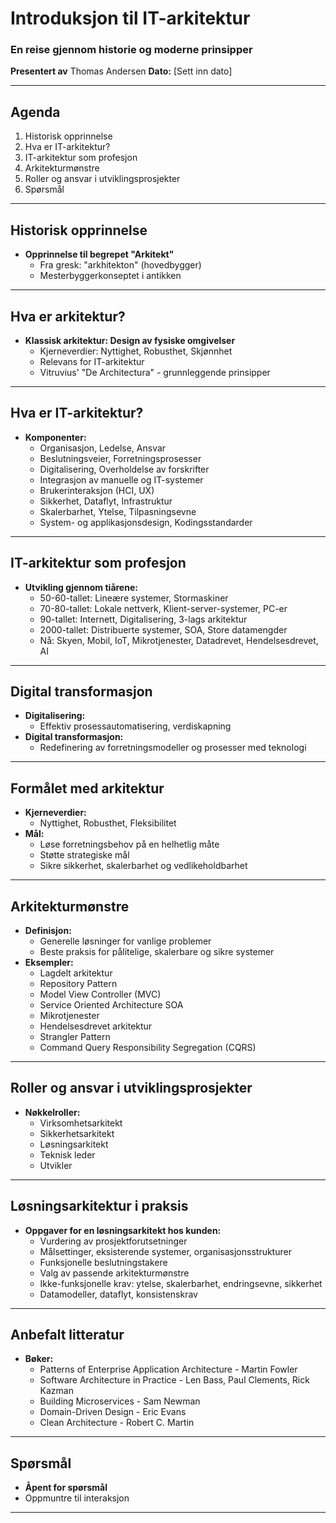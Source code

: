 # Introduksjon til IT-arkitektur
### En reise gjennom historie og moderne prinsipper
**Presentert av** Thomas Andersen
**Dato:** [Sett inn dato]

---

## Agenda
1. Historisk opprinnelse
2. Hva er IT-arkitektur?
3. IT-arkitektur som profesjon
4. Arkitekturmønstre
5. Roller og ansvar i utviklingsprosjekter
6. Spørsmål

---

## Historisk opprinnelse
- **Opprinnelse til begrepet "Arkitekt"**
    - Fra gresk: "arkhitekton" (hovedbygger)
    - Mesterbyggerkonseptet i antikken

---

## Hva er arkitektur?
- **Klassisk arkitektur: Design av fysiske omgivelser**
    - Kjerneverdier: Nyttighet, Robusthet, Skjønnhet
    - Relevans for IT-arkitektur
    - Vitruvius' "De Architectura" - grunnleggende prinsipper

---

## Hva er IT-arkitektur?
- **Komponenter:**
    - Organisasjon, Ledelse, Ansvar
    - Beslutningsveier, Forretningsprosesser
    - Digitalisering, Overholdelse av forskrifter
    - Integrasjon av manuelle og IT-systemer
    - Brukerinteraksjon (HCI, UX)
    - Sikkerhet, Dataflyt, Infrastruktur
    - Skalerbarhet, Ytelse, Tilpasningsevne
    - System- og applikasjonsdesign, Kodingsstandarder

---

## IT-arkitektur som profesjon
- **Utvikling gjennom tiårene:**
    - 50-60-tallet: Lineære systemer, Stormaskiner
    - 70-80-tallet: Lokale nettverk, Klient-server-systemer, PC-er
    - 90-tallet: Internett, Digitalisering, 3-lags arkitektur
    - 2000-tallet: Distribuerte systemer, SOA, Store datamengder
    - Nå: Skyen, Mobil, IoT, Mikrotjenester, Datadrevet, Hendelsesdrevet, AI

---

## Digital transformasjon
- **Digitalisering:**
    - Effektiv prosessautomatisering, verdiskapning
- **Digital transformasjon:**
    - Redefinering av forretningsmodeller og prosesser med teknologi

---

## Formålet med arkitektur
- **Kjerneverdier:**
    - Nyttighet, Robusthet, Fleksibilitet
- **Mål:**
    - Løse forretningsbehov på en helhetlig måte
    - Støtte strategiske mål
    - Sikre sikkerhet, skalerbarhet og vedlikeholdbarhet

---

## Arkitekturmønstre
- **Definisjon:**
    - Generelle løsninger for vanlige problemer
    - Beste praksis for pålitelige, skalerbare og sikre systemer
- **Eksempler:**
    - Lagdelt arkitektur
    - Repository Pattern
    - Model View Controller (MVC)
    - Service Oriented Architecture SOA
    - Mikrotjenester
    - Hendelsesdrevet arkitektur
    - Strangler Pattern
    - Command Query Responsibility Segregation (CQRS)

---

## Roller og ansvar i utviklingsprosjekter
- **Nøkkelroller:**
    - Virksomhetsarkitekt
    - Sikkerhetsarkitekt
    - Løsningsarkitekt
    - Teknisk leder
    - Utvikler

---

## Løsningsarkitektur i praksis
- **Oppgaver for en løsningsarkitekt hos kunden:**
    - Vurdering av prosjektforutsetninger
    - Målsettinger, eksisterende systemer, organisasjonsstrukturer
    - Funksjonelle beslutningstakere
    - Valg av passende arkitekturmønstre
    - Ikke-funksjonelle krav: ytelse, skalerbarhet, endringsevne, sikkerhet
    - Datamodeller, dataflyt, konsistenskrav

---

## Anbefalt litteratur
- **Bøker:**
    - Patterns of Enterprise Application Architecture - Martin Fowler
    - Software Architecture in Practice - Len Bass, Paul Clements, Rick Kazman
    - Building Microservices - Sam Newman
    - Domain-Driven Design - Eric Evans
    - Clean Architecture - Robert C. Martin

---

## Spørsmål
- **Åpent for spørsmål**
- Oppmuntre til interaksjon

---